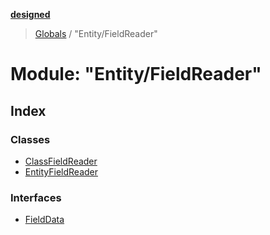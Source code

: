 **[designed](tsdoc/README.md)**

> [Globals](tsdoc/globals.md) / "Entity/FieldReader"

# Module: "Entity/FieldReader"

## Index

### Classes

* [ClassFieldReader](tsdoc/classes/_entity_fieldreader_.classfieldreader.md)
* [EntityFieldReader](tsdoc/classes/_entity_fieldreader_.entityfieldreader.md)

### Interfaces

* [FieldData](tsdoc/interfaces/_entity_fieldreader_.fielddata.md)

